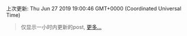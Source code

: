 
  
 上次更新: Thu Jun 27 2019 19:00:46 GMT+0000 (Coordinated Universal Time) 

 > 仅显示一小时内更新的post, [更多...](screenshots/)
  